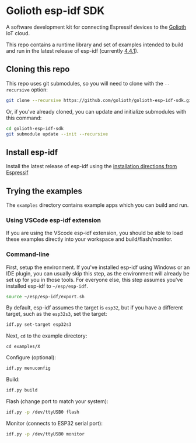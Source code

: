 # Golioth esp-idf SDK

A software development kit for connecting Espressif devices to the
[Golioth](golioth.io) IoT cloud.

This repo contains a runtime library and set of examples intended to build
and run in the latest release of esp-idf
(currently [4.4.1](https://github.com/espressif/esp-idf/releases/tag/v4.4.1)).

## Cloning this repo

This repo uses git submodules, so you will need to clone with the `--recursive` option:

```sh
git clone --recursive https://github.com/golioth/golioth-esp-idf-sdk.git
```

Or, if you've already cloned, you can update and initialize submodules with this command:

```sh
cd golioth-esp-idf-sdk
git submodule update --init --recursive
```

## Install esp-idf

Install the latest release of esp-idf using the
[installation directions from Espressif](https://docs.espressif.com/projects/esp-idf/en/latest/esp32/get-started/index.html#installation)

## Trying the examples

The `examples` directory contains example apps which you can build and run.

### Using VSCode esp-idf extension

If you are using the VScode esp-idf extension, you should be able to load these examples
directly into your workspace and build/flash/monitor.

### Command-line

First, setup the environment. If you've installed esp-idf using Windows
or an IDE plugin, you can usually skip this step, as the environment
will already be set up for you in those tools. For everyone else, this
step assumes you've installed esp-idf to `~/esp/esp-idf`.

```sh
source ~/esp/esp-idf/export.sh
```

By default, esp-idf assumes the target is `esp32`, but if you have a different
target, such as the `esp32s3`, set the target:

```sh
idf.py set-target esp32s3
```

Next, `cd` to the example directory:

```
cd examples/X
```

Configure (optional):

```sh
idf.py menuconfig
```

Build:

```sh
idf.py build
```

Flash (change port to match your system):

```sh
idf.py -p /dev/ttyUSB0 flash
```

Monitor (connects to ESP32 serial port):

```sh
idf.py -p /dev/ttyUSB0 monitor
```
